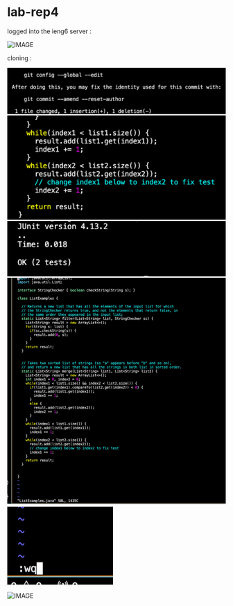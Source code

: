 # lab-rep4

logged into the ieng6 server :

![IMAGE]()


cloning :

![IMAGE](0B13B559-81C7-423A-9438-F0E714FE9E5B_4_5005_c.jpeg)
![IMAGE](92A8B39B-9FA8-41F0-A522-2624DABB9B09.jpeg)
![IMAGE](BBBA0DDD-0221-4C81-9E73-0167262D5D06_4_5005_c.jpeg)
![IMAGE](D6D8B6BC-3107-44DB-B29D-49B63A06760B_1_105_c.jpeg)
![IMAGE](FBCA6CE2-08A0-492F-AEC6-6B274C612FA0_4_5005_c.jpeg)



![IMAGE]()


